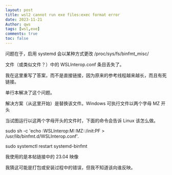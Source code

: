 ```yaml
---
layout: post
title: wsl2 cannot run exe files:exec format error
date: 2023-11-21
Author: qws 
tags: [wsl,exe]
comments: true
toc: false
---
```


问题在于，启用 systemd 会以某种方式更改 /proc/sys/fs/binfmt_misc/

文件（或类似文件？）中的 WSLInterop.conf 条目丢失了。

我在这里重写了答案，而不是直接链接，因为原来的参考线程越来越长，而且有死链接。

单行本解决了这个问题。

解决方案（从这里开始）是替换该文件。Windows 可执行文件以两个字母 MZ 开头

当试图运行以这两个字母开头的文件时，下面的命令会告诉 Linux 该怎么做。

sudo sh -c 'echo :WSLInterop:M::MZ::/init:PF > /usr/lib/binfmt.d/WSLInterop.conf'.

sudo systemctl restart systemd-binfmt

我使用的是本帖链接中的 23.04 映像

我猜这可能是打包或安装过程中的错误，但我不知道该向谁反映。